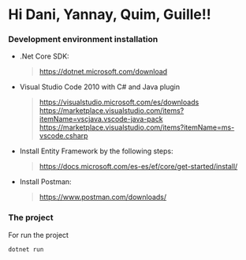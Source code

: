 # Hi Dani, Yannay, Quim, Guille!! 

### Development environment installation
  - .Net Core SDK: 
    > https://dotnet.microsoft.com/download
  - Visual Studio Code 2010 with C# and Java plugin
    > https://visualstudio.microsoft.com/es/downloads
    <https://marketplace.visualstudio.com/items?itemName=vscjava.vscode-java-pack>
    https://marketplace.visualstudio.com/items?itemName=ms-vscode.csharp
  - Install Entity Framework by the following steps:
	> https://docs.microsoft.com/es-es/ef/core/get-started/install/
  - Install Postman:
  	> https://www.postman.com/downloads/
### The project
For run the project
```sh
dotnet run
```
